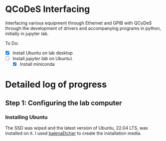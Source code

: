 # QCoDeS Interfacing

Interfacing various equipment through Ethernet and GPIB with QCoDeS through the development of drivers and accompanying programs in python, initially in jupyter lab.

To Do:
- [x] Install Ubuntu on lab desktop
- [ ] Install *jupyter lab* on Ubuntu\
  - [x] Install miniconda

# Detailed log of progress

## Step 1: Configuring the lab computer

### Installing Ubuntu

The SSD was wiped and the latest version of Ubuntu, 22.04 LTS, was installed on it. I used [balenaEtcher](https://www.balena.io/etcher/) to create the installation media.

